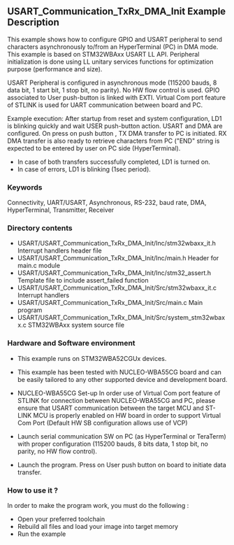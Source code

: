 ## <b>USART_Communication_TxRx_DMA_Init Example Description</b>

This example shows how to configure GPIO and USART peripheral
to send characters asynchronously to/from an HyperTerminal (PC) in
DMA mode. This example is based on STM32WBAxx USART LL API. Peripheral
initialization is done using LL unitary services functions for optimization
purpose (performance and size).

USART Peripheral is configured in asynchronous mode (115200 bauds, 8 data bit, 1 start bit, 1 stop bit, no parity).
No HW flow control is used.
GPIO associated to User push-button is linked with EXTI. 
Virtual Com port feature of STLINK is used for UART communication between board and PC.

Example execution:
After startup from reset and system configuration, LD1 is blinking quickly and wait USER push-button action.
USART and DMA are configured.
On press on push button , TX DMA transfer to PC is initiated. 
RX DMA transfer is also ready to retrieve characters from PC ("END" string is expected to be entered by user on PC side (HyperTerminal).

- In case of both transfers successfully completed, LD1 is turned on.
- In case of errors, LD1 is blinking (1sec period).

### <b>Keywords</b>

Connectivity, UART/USART, Asynchronous, RS-232, baud rate, DMA, HyperTerminal, 
Transmitter, Receiver

### <b>Directory contents</b>

  - USART/USART_Communication_TxRx_DMA_Init/Inc/stm32wbaxx_it.h         Interrupt handlers header file
  - USART/USART_Communication_TxRx_DMA_Init/Inc/main.h                  Header for main.c module
  - USART/USART_Communication_TxRx_DMA_Init/Inc/stm32_assert.h          Template file to include assert_failed function
  - USART/USART_Communication_TxRx_DMA_Init/Src/stm32wbaxx_it.c         Interrupt handlers
  - USART/USART_Communication_TxRx_DMA_Init/Src/main.c                  Main program
  - USART/USART_Communication_TxRx_DMA_Init/Src/system_stm32wbaxx.c     STM32WBAxx system source file


### <b>Hardware and Software environment</b>

  - This example runs on STM32WBA52CGUx devices.

  - This example has been tested with NUCLEO-WBA55CG board and can be
    easily tailored to any other supported device and development board.

  - NUCLEO-WBA55CG Set-up
    In order use of Virtual Com port feature of STLINK for connection between NUCLEO-WBA55CG and PC,
    please ensure that USART communication between the target MCU and ST-LINK MCU is properly enabled 
    on HW board in order to support Virtual Com Port (Default HW SB configuration allows use of VCP)

  - Launch serial communication SW on PC (as HyperTerminal or TeraTerm) with proper configuration 
    (115200 bauds, 8 bits data, 1 stop bit, no parity, no HW flow control). 

  - Launch the program. Press on User push button on board to initiate data transfer.

### <b>How to use it ?</b>

In order to make the program work, you must do the following :

 - Open your preferred toolchain
 - Rebuild all files and load your image into target memory
 - Run the example

